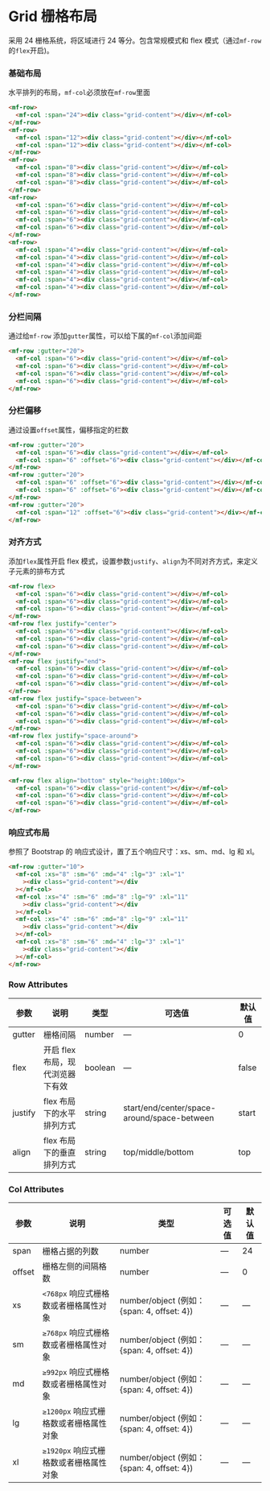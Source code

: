 # Grid 栅格布局

采用 24 栅格系统，将区域进行 24 等分。包含常规模式和 flex 模式（通过`mf-row`的`flex`开启)。

### 基础布局

水平排列的布局，`mf-col`必须放在`mf-row`里面

```html
<mf-row>
  <mf-col :span="24"><div class="grid-content"></div></mf-col>
</mf-row>
<mf-row>
  <mf-col :span="12"><div class="grid-content"></div></mf-col>
  <mf-col :span="12"><div class="grid-content"></div></mf-col>
</mf-row>
<mf-row>
  <mf-col :span="8"><div class="grid-content"></div></mf-col>
  <mf-col :span="8"><div class="grid-content"></div></mf-col>
  <mf-col :span="8"><div class="grid-content"></div></mf-col>
</mf-row>
<mf-row>
  <mf-col :span="6"><div class="grid-content"></div></mf-col>
  <mf-col :span="6"><div class="grid-content"></div></mf-col>
  <mf-col :span="6"><div class="grid-content"></div></mf-col>
  <mf-col :span="6"><div class="grid-content"></div></mf-col>
</mf-row>
<mf-row>
  <mf-col :span="4"><div class="grid-content"></div></mf-col>
  <mf-col :span="4"><div class="grid-content"></div></mf-col>
  <mf-col :span="4"><div class="grid-content"></div></mf-col>
  <mf-col :span="4"><div class="grid-content"></div></mf-col>
  <mf-col :span="4"><div class="grid-content"></div></mf-col>
  <mf-col :span="4"><div class="grid-content"></div></mf-col>
</mf-row>
```

### 分栏间隔

通过给`mf-row` 添加`gutter`属性，可以给下属的`mf-col`添加间距

```html
<mf-row :gutter="20">
  <mf-col :span="6"><div class="grid-content"></div></mf-col>
  <mf-col :span="6"><div class="grid-content"></div></mf-col>
  <mf-col :span="6"><div class="grid-content"></div></mf-col>
  <mf-col :span="6"><div class="grid-content"></div></mf-col>
</mf-row>
```

### 分栏偏移

通过设置`offset`属性，偏移指定的栏数

```html
<mf-row :gutter="20">
  <mf-col :span="6"><div class="grid-content"></div></mf-col>
  <mf-col :span="6" :offset="6"><div class="grid-content"></div></mf-col>
</mf-row>
<mf-row :gutter="20">
  <mf-col :span="6" :offset="6"><div class="grid-content"></div></mf-col>
  <mf-col :span="6" :offset="6"><div class="grid-content"></div></mf-col>
</mf-row>
<mf-row :gutter="20">
  <mf-col :span="12" :offset="6"><div class="grid-content"></div></mf-col>
</mf-row>
```

### 对齐方式

添加`flex`属性开启 flex 模式，设置参数`justify`、`align`为不同对齐方式，来定义子元素的排布方式

```html
<mf-row flex>
  <mf-col :span="6"><div class="grid-content"></div></mf-col>
  <mf-col :span="6"><div class="grid-content"></div></mf-col>
  <mf-col :span="6"><div class="grid-content"></div></mf-col>
</mf-row>
<mf-row flex justify="center">
  <mf-col :span="6"><div class="grid-content"></div></mf-col>
  <mf-col :span="6"><div class="grid-content"></div></mf-col>
  <mf-col :span="6"><div class="grid-content"></div></mf-col>
</mf-row>
<mf-row flex justify="end">
  <mf-col :span="6"><div class="grid-content"></div></mf-col>
  <mf-col :span="6"><div class="grid-content"></div></mf-col>
  <mf-col :span="6"><div class="grid-content"></div></mf-col>
</mf-row>
<mf-row flex justify="space-between">
  <mf-col :span="6"><div class="grid-content"></div></mf-col>
  <mf-col :span="6"><div class="grid-content"></div></mf-col>
  <mf-col :span="6"><div class="grid-content"></div></mf-col>
</mf-row>
<mf-row flex justify="space-around">
  <mf-col :span="6"><div class="grid-content"></div></mf-col>
  <mf-col :span="6"><div class="grid-content"></div></mf-col>
  <mf-col :span="6"><div class="grid-content"></div></mf-col>
</mf-row>

<mf-row flex align="bottom" style="height:100px">
  <mf-col :span="6"><div class="grid-content"></div></mf-col>
  <mf-col :span="6"><div class="grid-content"></div></mf-col>
  <mf-col :span="6"><div class="grid-content"></div></mf-col>
</mf-row>
```

### 响应式布局

参照了 Bootstrap 的 响应式设计，置了五个响应尺寸：xs、sm、md、lg 和 xl。

```html
<mf-row :gutter="10">
  <mf-col :xs="8" :sm="6" :md="4" :lg="3" :xl="1"
    ><div class="grid-content"></div
  ></mf-col>
  <mf-col :xs="4" :sm="6" :md="8" :lg="9" :xl="11"
    ><div class="grid-content"></div
  ></mf-col>
  <mf-col :xs="4" :sm="6" :md="8" :lg="9" :xl="11"
    ><div class="grid-content"></div
  ></mf-col>
  <mf-col :xs="8" :sm="6" :md="4" :lg="3" :xl="1"
    ><div class="grid-content"></div
  ></mf-col>
</mf-row>
```

### Row Attributes

| 参数    | 说明                             | 类型    | 可选值                                      | 默认值 |
| ------- | -------------------------------- | ------- | ------------------------------------------- | ------ |
| gutter  | 栅格间隔                         | number  | —                                           | 0      |
| flex    | 开启 flex 布局，现代浏览器下有效 | boolean | —                                           | false  |
| justify | flex 布局下的水平排列方式        | string  | start/end/center/space-around/space-between | start  |
| align   | flex 布局下的垂直排列方式        | string  | top/middle/bottom                           | top    |

### Col Attributes

| 参数   | 说明                                   | 类型                                        | 可选值 | 默认值 |
| ------ | -------------------------------------- | ------------------------------------------- | ------ | ------ |
| span   | 栅格占据的列数                         | number                                      | —      | 24     |
| offset | 栅格左侧的间隔格数                     | number                                      | —      | 0      |
| xs     | `<768px` 响应式栅格数或者栅格属性对象  | number/object (例如： {span: 4, offset: 4}) | —      | —      |
| sm     | `≥768px` 响应式栅格数或者栅格属性对象  | number/object (例如： {span: 4, offset: 4}) | —      | —      |
| md     | `≥992px` 响应式栅格数或者栅格属性对象  | number/object (例如： {span: 4, offset: 4}) | —      | —      |
| lg     | `≥1200px` 响应式栅格数或者栅格属性对象 | number/object (例如： {span: 4, offset: 4}) | —      | —      |
| xl     | `≥1920px` 响应式栅格数或者栅格属性对象 | number/object (例如： {span: 4, offset: 4}) | —      | —      |

